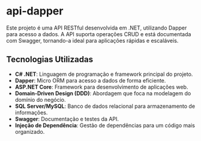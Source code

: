 # api-dapper

Este projeto é uma API RESTful desenvolvida em .NET, utilizando Dapper para acesso a dados. A API suporta operações CRUD e está documentada com Swagger, tornando-a ideal para aplicações rápidas e escaláveis.

## Tecnologias Utilizadas

- **C# .NET**: Linguagem de programação e framework principal do projeto.
- **Dapper**: Micro ORM para acesso a dados de forma eficiente.
- **ASP.NET Core**: Framework para desenvolvimento de aplicações web.
- **Domain-Driven Design (DDD)**: Abordagem que foca na modelagem do domínio do negócio.
- **SQL Server/MySQL**: Banco de dados relacional para armazenamento de informações.
- **Swagger**: Documentação e testes da API.
- **Injeção de Dependência**: Gestão de dependências para um código mais organizado.
